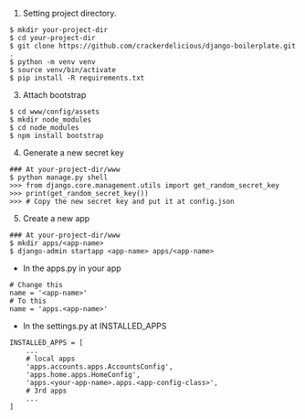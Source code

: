 1. Setting project directory.
```
$ mkdir your-project-dir
$ cd your-project-dir
$ git clone https://github.com/crackerdelicious/django-boilerplate.git .
$ python -m venv venv
$ source venv/bin/activate
$ pip install -R requirements.txt
```

3. Attach bootstrap
```
$ cd www/config/assets
$ mkdir node_modules
$ cd node_modules
$ npm install bootstrap
```

4. Generate a new secret key
```
### At your-project-dir/www
$ python manage.py shell
>>> from django.core.management.utils import get_random_secret_key
>>> print(get_random_secret_key())
>>> # Copy the new secret key and put it at config.json
```

5. Create a new app
```
### At your-project-dir/www
$ mkdir apps/<app-name>
$ django-admin startapp <app-name> apps/<app-name>
```
- In the apps.py in your app
    
```
# Change this
name = '<app-name>'
# To this
name = 'apps.<app-name>'
```
- In the settings.py at INSTALLED_APPS
```
INSTALLED_APPS = [
    ...
    # local apps
    'apps.accounts.apps.AccountsConfig',
    'apps.home.apps.HomeConfig',
    'apps.<your-app-name>.apps.<app-config-class>',
    # 3rd apps
    ...
]
```